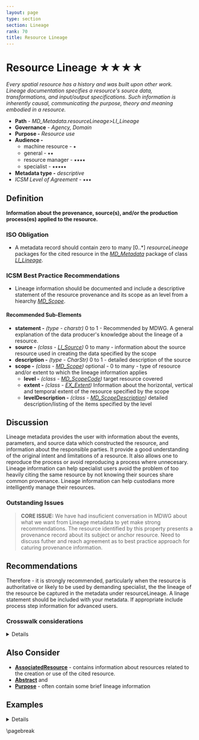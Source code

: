 ```yaml
---
layout: page
type: section
section: Lineage
rank: 70
title: Resource Lineage
---
```

# Resource Lineage ★★★★
*Every spatial resource has a history and was built upon other work. Lineage documentation specifies a resource's source data, transformations, and input/output specifications. Such information is inherently causal, communicating the purpose, theory and meaning embodied in a resource.*

- **Path** -  *MD_Metadata.resourceLineage>LI_Lineage*
- **Governance** -  *Agency, Domain*
- **Purpose -** *Resource use*
- **Audience -**
  - machine resource - ⭑
  - general - ⭑⭑
  - resource manager - ⭑⭑⭑⭑
  - specialist - ⭑⭑⭑⭑⭑
- **Metadata type -** *descriptive*
- *ICSM Level of Agreement* - ⭑⭑⭑

## Definition
**Information about the provenance, source(s), and/or the production process(es) applied to the resource.**

### ISO Obligation

- A metadata record should contain zero to many [0..\*] *resourceLineage* packages for the cited resource in the  *[MD_Metadata](./class-MD_Metadata)* package of class *[LI_Lineage](http://wiki.esipfed.org/index.php/LI_Lineage)*. 

### ICSM Best Practice Recommendations

- Lineage information should be documented and include a descriptive statement of the resource provenance and its scope as an level from a hiearchy *[MD_Scope](./class-MD_Scope)*.

#### Recommended Sub-Elements

- **statement -** *(type - charstr)* 0 to 1 - Recommended by MDWG. A general explanation of the data producer's knowledge about the lineage of a resource.
- **source -** *(class - [LI_Source](http://wiki.esipfed.org/index.php/LI_Source))* 0 to many - information about the source resource used in creating the data specified by the scope
- **description -** *(type - CharStr)* 0 to 1 - detailed description of the source
- **scope -** *(class - [MD_Scope](./class-MD_Scope))*  optional - 0 to many - type of resource and/or extent to which the lineage information applies
  - **level -** *(class - [MD_ScopeCode](http://wiki.esipfed.org/index.php/ISO_19115-3_Codelists#MD_ScopeCode))* target resource covered
  - **extent -** *(class -  [EX_Extent](./ResourceExtent))* Information about the horizontal, vertical and temporal extent of the resource specified by the scope
  - **levelDescription -** *(class - [MD_ScopeDescription](http://wiki.esipfed.org/index.php/MD_ScopeDescription))* detailed description/listing of the items specified by the level

## Discussion

Lineage metadata provides the user with information about the events, parameters, and source data which constructed the resource, and information about the responsible parties.  It provide a good understanding of the original intent and limitations of a resource. It also allows one to reproduce the process or avoid reproducing a process where unnecesary. Lineage information can help specialist users  avoid the problem of too heavily citing the same resource by not knowing their sources share common provenance. Lineage information can help custodians more intelligently manage their resources.

### Outstanding Issues

> **CORE ISSUE:**
We have had insuficient conversation in MDWG about what we want from Lineage metadata to yet make strong recommendations.  The resource identified by this property presents a provenance record about its subject or anchor resource.  Need to discuss futher and reach agreement as to best practice approach for caturing provenance information.

## Recommendations
Therefore - it is strongly recommended, particularly when the resource is authoritative or likely to be used by demanding specialist, the the lineage of the resource be captured in the metadata under resourceLineage. A linage statement should be included with your metadata. If appropriate include process step information for advanced users.

### Crosswalk considerations

<details>

#### ISO19139

New attributes were added to improve the description of *LI_Source* and *LI_ProcessStep*.

- **MD_Metadata.resourceLineage** *(class - [LI_Lineage](http://wiki.esipfed.org/index.php/LI_Lineage)*)
  - *LI_Lineage( to be included in the metadata without Data Quality information. The Data Quality model was removed in this revision to ISO 19157.
- **LI_Lineage.scope** *(class - [MD_Scope](./class-MD_Scope))*
  - This element allows the description of the type and/or extent of the lineage information. DQ_Data-Quality/scope was moved to ISO 19157.
- **LI_Lineage.additionalDocumentation** *(class - [CI_Citation](./class-CI_Citation))*
  - This new element cites a publication that documents the process to produce the resource.
- **LI_Source.sourceSpatialResolution** (class - [MD_Resolution](http://wiki.esipfed.org/index.php/MD_Resolution))* [0..1]
  - This new element replaces scaleDenominator inorder to allow more flexibility in the specification of the source spatial resolution.
- **LI_source.scope** *(class - [MD_Scope](./class-MD_Scope))* [0..1] 
  - This new element was added in order to allow description of more details of the scope of a lineage section. This was required, in part, to replace the DQ_Scope from the DQ_DataQuality class that was moved from 19115 to the new data quality standard (ISO 19157).
- **LI_Source.sourceMetadata** *(class -  [CI_Citation](./class-CI_Citation))* [0..\*]
  - This new element was added in order to allow an unambiguous reference to the metadata for the source. The sourceCitation now provides a clear reference to the source resource.
- **LI_ProcessStep.stepDateTime** *(type - TM_Primitive)*
  - This new element replaces dateTime in order to provide more flexible specification of process step times.
- **LI_ProcessStep.reference** *(class -  [CI_Citation](./class-CI_Citation))*
  - This new element was added in order to allow references to more detailed information about a process step.
- **LI_ProcessStep.scope** (class - MD_Scope](./class-MD_Scope))* 
  - This new element was added in order to allow description of the scope of a process step independently from the scope of the entire lineage section. This was required, in part, to replace the DQ_Scope from the DQ_DataQuality class that was moved from 19115 to the new data quality standard (ISO 19157).

#### DCAT

`MD_Metadata.resourceLineage>LI_Lineage.statement` maps to  `prov:has_Provenance`
`MD_Metadata.resourceLineage>LI_Lineage.source` maps to `dct:source`

#### RIF-CS

Maps to `Description 'lineage'`

</details>

## Also Consider

- **[AssociatedResource](./AssociatedResources)** - contains information about resources related to the creation or use of the cited resource.
- **[Abstract](./Abstract)** and
- **[Purpose](./Purpose)** - often contain some brief lineage information


## Examples

<details>

### XML

```
<mdb:MD_Metadata>
....
    <mdb:resourceLineage>
        <mrl:LI_Lineage>
            <mrl:statement>
                <gco:CharacterString>this is my resource lineage
                </gco:CharacterString>
            </mrl:statement>
            <mrl:scope>
                <mcc:MD_Scope>
                    <mcc:level>
                        <mcc:MD_ScopeCode 
                        codeList="https://schemas.isotc211.org/19115/resources
                        /Codelist/cat/codelists.xml#MD_ScopeCode" 
                        codeListValue="dataset"/>
                    </mcc:level>
                </mcc:MD_Scope>
            </mrl:scope>
            <mrl:source>
                <mrl:LI_Source>
                    <mrl:description>
                        <gco:CharacterString>this is my source description
                        </gco:CharacterString>
                    </mrl:description>
                </mrl:LI_Source>
            </mrl:source>
        </mrl:LI_Lineage>
    </mdb:resourceLineage>
....
</mdb:MD_Metadata>
```

\pagebreak

### UML diagrams

Recommended elements highlighted in yellow

![resourceLineage](../images/ResourceLineageUML.png)

</details>

\pagebreak
